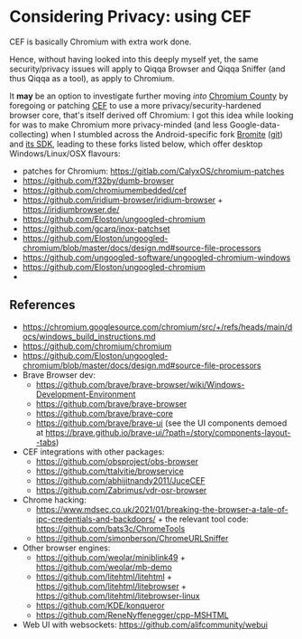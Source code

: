 # Considering Privacy: using CEF

CEF is basically Chromium with extra work done.

Hence, without having looked into this deeply myself yet, the same security/privacy issues will apply to Qiqqa Browser and Qiqqa Sniffer (and thus Qiqqa as a tool), as apply to Chromium.

It **may** be an option to investigate further moving *into* [Chromium County](https://github.com/chromium/chromium) by foregoing or patching [CEF](https://github.com/chromiumembedded/cef) to use a more privacy/security-hardened browser core, that's itself derived off Chromium: I got this idea while looking for was to make Chromium more privacy-minded (and less Google-data-collecting) when I stumbled across the Android-specific fork [Bromite](https://www.bromite.org/) ([git](https://github.com/bromite/bromite)) and [its SDK](https://www.bromite.org/system_web_view), leading to these forks listed below, which offer desktop Windows/Linux/OSX flavours:

* patches for Chromium: https://gitlab.com/CalyxOS/chromium-patches
* https://github.com/f32by/dumb-browser
* https://github.com/chromiumembedded/cef
* https://github.com/iridium-browser/iridium-browser + https://iridiumbrowser.de/
* https://github.com/Eloston/ungoogled-chromium
* https://github.com/gcarq/inox-patchset
* https://github.com/Eloston/ungoogled-chromium/blob/master/docs/design.md#source-file-processors
* https://github.com/ungoogled-software/ungoogled-chromium-windows
* https://github.com/Eloston/ungoogled-chromium
* 

## References

* https://chromium.googlesource.com/chromium/src/+/refs/heads/main/docs/windows_build_instructions.md
* https://github.com/chromium/chromium
* https://github.com/Eloston/ungoogled-chromium/blob/master/docs/design.md#source-file-processors
* Brave Browser dev: 
  * https://github.com/brave/brave-browser/wiki/Windows-Development-Environment 
  * https://github.com/brave/brave-browser
  * https://github.com/brave/brave-core
  * https://github.com/brave/brave-ui (see the UI components demoed at https://brave.github.io/brave-ui/?path=/story/components-layout--tabs)
* CEF integrations with other packages:
  * https://github.com/obsproject/obs-browser
  * https://github.com/ttalvitie/browservice
  * https://github.com/abhijitnandy2011/JuceCEF
  * https://github.com/Zabrimus/vdr-osr-browser
* Chrome hacking:
  * https://www.mdsec.co.uk/2021/01/breaking-the-browser-a-tale-of-ipc-credentials-and-backdoors/ + the relevant tool code: https://github.com/bats3c/ChromeTools
  * https://github.com/simonberson/ChromeURLSniffer
* Other browser engines:
  * https://github.com/weolar/miniblink49 + https://github.com/weolar/mb-demo
  * https://github.com/litehtml/litehtml + https://github.com/litehtml/litebrowser + https://github.com/litehtml/litebrowser-linux
  * https://github.com/KDE/konqueror
  * https://github.com/ReneNyffenegger/cpp-MSHTML
* Web UI with websockets: https://github.com/alifcommunity/webui
